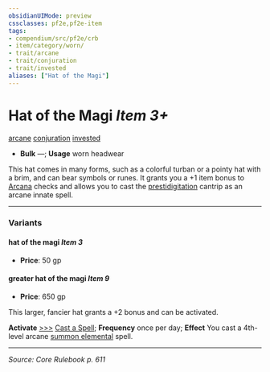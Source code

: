 ```yaml
---
obsidianUIMode: preview
cssclasses: pf2e,pf2e-item
tags:
- compendium/src/pf2e/crb
- item/category/worn/
- trait/arcane
- trait/conjuration
- trait/invested
aliases: ["Hat of the Magi"]
---
```

# Hat of the Magi *Item 3+*  
[arcane](rules/traits/arcane.md "Arcane Tradition Trait")  [conjuration](rules/traits/conjuration.md "Conjuration School Trait")  [invested](rules/traits/invested.md "Invested Item Trait")  

- **Bulk** —; **Usage** worn headwear

This hat comes in many forms, such as a colorful turban or a pointy hat with a brim, and can bear symbols or runes. It grants you a +1 item bonus to [Arcana](compendium/skills.md#Arcana) checks and allows you to cast the [prestidigitation](compendium/spells/prestidigitation.md) cantrip as an arcane innate spell.

---

### Variants

#### hat of the magi *Item 3*

- **Price**: 50 gp

#### greater hat of the magi *Item 9*

- **Price**: 650 gp

This larger, fancier hat grants a +2 bonus and can be activated.

**Activate** [>>>](rules/core-rulebook/chapter-9-playing-the-game.md#Actions "Three-Action") [Cast a Spell](rules/actions/cast-a-spell.md); **Frequency** once per day; **Effect** You cast a 4th-level arcane [summon elemental](compendium/spells/summon-elemental.md) spell.

---
*Source: Core Rulebook p. 611*